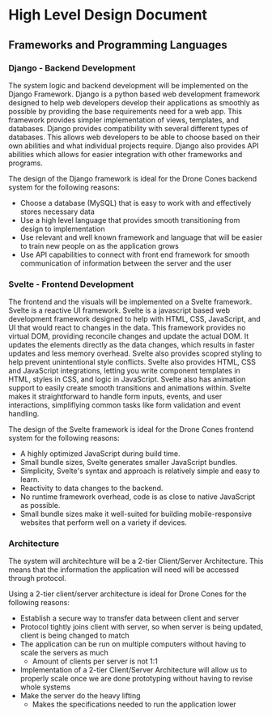 # High Level Design Document

## Frameworks and Programming Languages
### Django - Backend Development

The system logic and backend development will be implemented on the Django Framework. Django is a python based web development framework designed to help web developers develop their applications as smoothly as possible by providing the base requirements need for a web app. This framework provides simpler implementation of views, templates, and databases. Django provides compatibility with several different types of databases. This allows web developers to be able to choose based on their own abilities and what individual projects require. Django also provides API abilities which allows for easier integration with other frameworks and programs.

The design of the Django framework is ideal for the Drone Cones backend system for the following reasons:
* Choose a database (MySQL) that is easy to work with and effectively stores necessary data
* Use a high level language that provides smooth transitioning from design to implementation
* Use relevant and well known framework and language that will be easier to train new people on as the application grows
* Use API capabilities to connect with front end framework for smooth communication of information between the server and the user

### Svelte - Frontend Development

The frontend and the visuals will be implemented on a Svelte framework. Svelte is a reactive UI framework. Svelte is a javascript based web development framework designed to help with HTML, CSS, JavaScript, and UI that would react to changes in the data. This framework provides no virtual DOM, providing reconcile changes and update the actual DOM. It updates the elements directly as the data changes, which results in faster updates and less memory overhead. Svelte also provides scopred styling to help prevent unintentional style conflicts. Svelte also provides HTML, CSS and JavaScript integrations, letting you write component templates in HTML, styles in CSS, and logic in JavaScript. Svelte also has animation support to easily create smooth transitions and animations within. Svelte makes it straightforward to handle form inputs, events, and user interactions, simpliflying common tasks like form validation and event handling.

The design of the Svelte framework is ideal for the Drone Cones frontend system for the following reasons:
* A highly optimized JavaScript during build time.
* Small bundle sizes, Svelte generates smaller JavaScript bundles.
* Simplicity, Svelte's syntax and approach is relatively simple and easy to learn.
* Reactivity to data changes to the backend.
* No runtime framework overhead, code is as close to native JavaScript as possible.
* Small bundle sizes make it well-suited for building mobile-responsive websites that perform well on a variety if devices.


### Architecture

The system will architechture will be a 2-tier Client/Server Architecture. This means that the information the application will need will be accessed through protocol. 

Using a 2-tier client/server architecture is ideal for Drone Cones for the following reasons:
* Establish a secure way to transfer data between client and server
* Protocol tightly joins client with server, so when server is being updated, client is being changed to match
* The application can be run on multiple computers without having to scale the servers as much
  * Amount of clients per server is not 1:1
* Implementation of a 2-tier Client/Server Architecture will allow us to properly scale once we are done prototyping without having to revise whole systems
* Make the server do the heavy lifting
  * Makes the specifications needed to run the application lower


